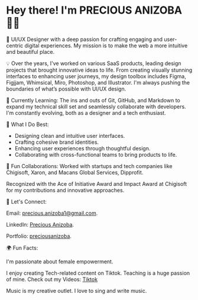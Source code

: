 # **Hey there! I'm PRECIOUS ANIZOBA** 👋🏽
🚀 UI/UX Designer with a deep passion for crafting engaging and user-centric digital experiences. My mission is to make the web a more intuitive and beautiful place.


💡 Over the years, I've worked on various SaaS products, leading design projects that brought innovative ideas to life. From creating visually stunning interfaces to enhancing user journeys, my design toolbox includes Figma, Figjjam, Whimsical, Miro, Photoshop, and Illustrator. I'm always pushing the boundaries of what’s possible with UI/UX design.


🌱 Currently Learning: The ins and outs of Git, GitHub, and Markdown to expand my technical skill set and seamlessly collaborate with developers. I'm constantly evolving, both as a designer and a tech enthusiast.


🎨 What I Do Best:
* Designing clean and intuitive user interfaces.
* Crafting cohesive brand identities.
* Enhancing user experiences through thoughtful design.
* Collaborating with cross-functional teams to bring products to life.


  
💼 Fun Collaborations:
Worked with startups and tech companies like Chigisoft, Xaron, and Macans Global Services, Dipprofit.

Recognized with the Ace of Initiative Award and Impact Award at Chigisoft for my contributions and innovative approaches.



🎯 Let's Connect:

Email: [precious.anizoba1@gmail.com](mailto:precious.anizoba1@gmail.com).

LinkedIn: [Precious Anizoba](https://www.linkedin.com/in/precious-anizoba-2b640617a/).

Portfolio: [preciousanizoba](https://preciousanizoba.vzy.io/).



🌍 Fun Facts:

I'm passionate about female empowerment. 

I enjoy creating Tech-related content on Tiktok. Teaching is a huge passion of mine. 
Check out my Videos: [Tiktok](https://www.tiktok.com/@preciousanizoba1?_t=8oWKeysSZUs&_r=1)

Music is my creative outlet. I love to sing and write music. 


<!---
preciousanizoba/preciousanizoba is a ✨ special ✨ repository because its `README.md` (this file) appears on your GitHub profile.
You can click the Preview link to take a look at your changes.
--->
